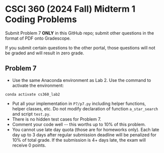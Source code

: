 # CSCI 360 (2024 Fall) Midterm 1 Coding Problems

Submit Problem 7 **ONLY** in this GitHub repo; submit other questions in the format of PDF onto Gradescope. 

If you submit certain questions to the other portal, those questions will not be graded and will result in zero grade.

## Problem 7
- Use the same Anaconda environment as Lab 2. Use the command to activate the environment:
```
conda activate cs360_lab2
```
- Put all your implementation in `P7/p7.py` including helper functions, helper classes, etc. Do not modify declaration of function `a_star_search` and script `test.py`.
- There is no hidden test cases for Problem 7. 
- Comment your code well -- this worths up to 10% of this problem.
- You cannot use late day quota (those are for homeworks only). Each late day up to 3 days after regular submission deadline will be penalized for 10% of total grade. If the submission is 4+ days late, the exam will receive 0 points.
